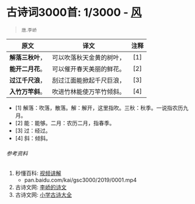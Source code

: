 # 古诗词3000首: 1/3000 - [风](https://www.gushiwen.org/shiwen/default_2A521A1.aspx)
> `唐`.`李峤`

|原文 |译文 |注释 |
|:---:|:---:|:---:|
|**解落三秋叶**，|可以吹落秋天金黄的树叶，|[1]|
|**能开二月花**。|可以催开春天美丽的鲜花。|[2]|
|**过江千尺浪**，|刮过江面能掀起千尺巨浪，|[3]|
|**入竹万竿斜**。|吹进竹林能使万竿竹倾斜。|[4]|

* [1] 解落：吹落，散落。解：解开，这里指吹。三秋：秋季。一说指农历九月。
* [2] 能：能够。二月：农历二月，指春季。
* [3] 过：经过。
* [4] 斜：倾斜。

###### 参考资料
1. 秒懂百科: [视频讲解](https://baike.baidu.com/item/%E9%A3%8E/9195080?fr=aladdin)
   + pan.baidu.com/kai/gsc3000/2019/0001.mp4
1. 古诗文网: [李峤的诗文](https://www.gushiwen.org/shiwen/default_2A521A1.aspx)
1. 古诗文网: [小学古诗大全](https://so.gushiwen.org/gushi/xiaoxue.aspx)
